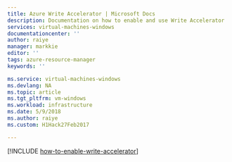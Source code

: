 ```yaml
---
title: Azure Write Accelerator | Microsoft Docs
description: Documentation on how to enable and use Write Accelerator
services: virtual-machines-windows
documentationcenter: ''
author: raiye
manager: markkie
editor: ''
tags: azure-resource-manager
keywords: ''

ms.service: virtual-machines-windows
ms.devlang: NA
ms.topic: article
ms.tgt_pltfrm: vm-windows
ms.workload: infrastructure
ms.date: 5/9/2018
ms.author: raiye
ms.custom: H1Hack27Feb2017

---
```


[!INCLUDE [how-to-enable-write-accelerator](../../../includes/virtual-machines-common-how-to-enable-write-accelerator.md)]
